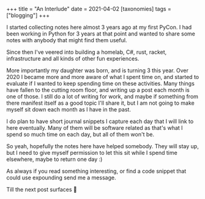 +++
title = "An Interlude"
date = 2021-04-02
[taxonomies]
tags = ["blogging"]
+++

I started collecting notes here almost 3 years ago at my first PyCon. I had been
working in Python for 3 years at that point and wanted to share some notes with
anybody that might find them useful.

Since then I've veered into building a homelab, C#, rust, racket, infrastructure
and all kinds of other fun experiences.

More importantly my daughter was born, and is turning 3 this year. Over 2020 I
became more and more aware of what I spent time on, and started to evaluate if
I wanted to keep spending time on these activities. Many things have fallen to
the cutting room floor, and writing up a post each month is one of those. I still
do a lot of writing for work, and maybe if something from there manifest itself
as a good topic I'll share it, but I am not going to make myself sit down each
month as I have in the past.

I do plan to have short journal snippets I capture each day that I will link to
here eventually. Many of them will be software related as that's what I spend so
much time on each day, but all of them won't be.

So yeah, hopefully the notes here have helped somebody. They will stay up, but I
need to give myself permission to let this sit while I spend time elsewhere, maybe
to return one day :)

As always if you read something interesting, or find a code snippet that could use
expounding send me a message.

Till the next post surfaces 👋
